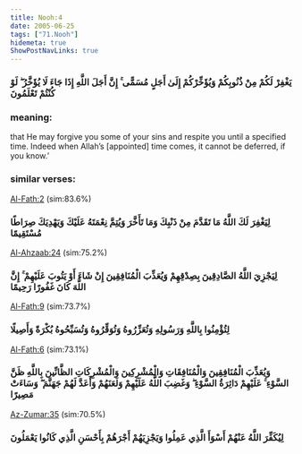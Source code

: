 ```yaml
---
title: Nooh:4
date: 2005-06-25
tags: ["71.Nooh"]
hidemeta: true 
ShowPostNavLinks: true 
---
```

### يَغْفِرْ لَكُمْ مِنْ ذُنُوبِكُمْ وَيُؤَخِّرْكُمْ إِلَىٰ أَجَلٍ مُسَمًّى ۚ إِنَّ أَجَلَ اللَّهِ إِذَا جَاءَ لَا يُؤَخَّرُ ۖ لَوْ كُنْتُمْ تَعْلَمُونَ
### meaning: 
that He may forgive you some of your sins and respite you until a specified time. Indeed when Allah’s [appointed] time comes, it cannot be deferred, if you know.’
### similar verses: 

[Al-Fath:2](/48/2) (sim:83.6%)

### لِيَغْفِرَ لَكَ اللَّهُ مَا تَقَدَّمَ مِنْ ذَنْبِكَ وَمَا تَأَخَّرَ وَيُتِمَّ نِعْمَتَهُ عَلَيْكَ وَيَهْدِيَكَ صِرَاطًا مُسْتَقِيمًا

[Al-Ahzaab:24](/33/24) (sim:75.2%)

### لِيَجْزِيَ اللَّهُ الصَّادِقِينَ بِصِدْقِهِمْ وَيُعَذِّبَ الْمُنَافِقِينَ إِنْ شَاءَ أَوْ يَتُوبَ عَلَيْهِمْ ۚ إِنَّ اللَّهَ كَانَ غَفُورًا رَحِيمًا

[Al-Fath:9](/48/9) (sim:73.7%)

### لِتُؤْمِنُوا بِاللَّهِ وَرَسُولِهِ وَتُعَزِّرُوهُ وَتُوَقِّرُوهُ وَتُسَبِّحُوهُ بُكْرَةً وَأَصِيلًا

[Al-Fath:6](/48/6) (sim:73.1%)

### وَيُعَذِّبَ الْمُنَافِقِينَ وَالْمُنَافِقَاتِ وَالْمُشْرِكِينَ وَالْمُشْرِكَاتِ الظَّانِّينَ بِاللَّهِ ظَنَّ السَّوْءِ ۚ عَلَيْهِمْ دَائِرَةُ السَّوْءِ ۖ وَغَضِبَ اللَّهُ عَلَيْهِمْ وَلَعَنَهُمْ وَأَعَدَّ لَهُمْ جَهَنَّمَ ۖ وَسَاءَتْ مَصِيرًا

[Az-Zumar:35](/39/35) (sim:70.5%)

### لِيُكَفِّرَ اللَّهُ عَنْهُمْ أَسْوَأَ الَّذِي عَمِلُوا وَيَجْزِيَهُمْ أَجْرَهُمْ بِأَحْسَنِ الَّذِي كَانُوا يَعْمَلُونَ
